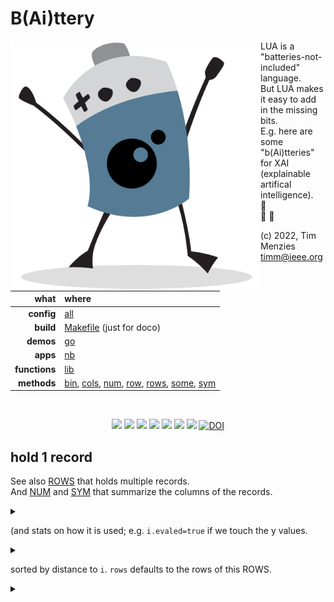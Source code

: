 # B(Ai)ttery

<img align=left width=400 src="bat2.png">

LUA is a "batteries-not-included" language.   
But LUA makes it easy to add in the  missing bits.   
E.g. here are some "b(Ai)tteries" for XAI (explainable artifical intelligence).   
:flashlight:    
:electric_plug: 
:battery:

(c) 2022, Tim Menzies <timm@ieee.org>

|what          | where |
|-------------:|:------|
|**config**    | [all](all.md)   |
|**build**     | [Makefile](https://github.com/timm/shortr/blob/master/etc/src/Makefile) (just for doco)  | 
|**demos**     | [go](go.md)  |
|**apps**      | [nb](nb.md)  |
|**functions** | [lib](lib.md) |  
|**methods**   | [bin](bin.md), [cols](cols.md), [num](num.md), [row](row.md), [rows](rows.md), [some](some.md), [sym](sym.md) |

<br clear=all>
<p align=center>
<a href=".."><img src="https://img.shields.io/badge/Lua-%232C2D72.svg?logo=lua&logoColor=white"></a>
<a href=".."><img src="https://img.shields.io/badge/Linux-FCC624?logo=linux&logoColor=black"></a>
<a href=".."><img src="https://img.shields.io/badge/mac%20os-000000?logo=apple&logoColor=white"></a>
<a href=".."><img src="https://img.shields.io/badge/VIM-%2311AB00.svg?logo=vim&logoColor=white"></a>
<a href=".."><img src="https://img.shields.io/badge/checked--by-syntastic-yellow?logo=Checkmarx&logoColor=white"></a>
<a href="https://github.com/timm/shortr/actions/workflows/tests.yml"><img src="https://github.com/timm/shortr/actions/workflows/tests.yml/badge.svg"></a>
<a href="https://opensource.org/licenses/BSD-2-Clause"><img  src="https://img.shields.io/badge/License-BSD%202--Clause-orange.svg?logo=opensourceinitiative&logoColor=white"></a>
<a href="https://zenodo.org/badge/latestdoi/206205826"> <img  src="https://zenodo.org/badge/206205826.svg" alt="DOI"></a> 
</p>


## hold 1 record
See also [ROWS](rows.html) that holds multiple records.  
And [NUM](num.html) and [SYM](sym.html) that summarize the 
columns of the records.


<details><summary></summary>

```lua
local all = require"all"
local big,chat,lt,map  = all.big, all.chat, all.lt, all.map
local obj,rnds,sort    = all.obj, all.rnds, all.sort

--> ROW(of:ROWS, cells:tab) :ROW -> Place to store one record
```

</details>


(and stats on how it is used; e.g. `i.evaled=true` if we touch the y values.


<details><summary></summary>

```lua
local ROW = obj("ROW", function(i,eden,cells) 
  i._eden,i.cells,i.evaled = eden,cells,false end)

--> i:ROW - j:ROW -> return distance between `i` and `j`
function ROW.__sub(i,j) 
  local d, cols = 0, i._eden.cols.x
  for _,col in pairs(cols) do
    local inc = col:dist(i.cells[col.at], j.cells[col.at]) 
    d         = d + inc^the.p end
  return (d / #cols) ^ (1/the.p) end

--> around(i:ROW, rows:?[ROW]):tab ->  return rows in this table
```

</details>


sorted by distance to `i`. `rows` defaults to the rows of this ROWS.


<details><summary></summary>

```lua
function ROW.around(i, rows)
  local function rowGap(j) return {row=j, gap=i - j} end
  return sort(map(rows or i._eden.rows, rowGap), lt"gap") end

--> better(i:ROW, j:ROW):boolean -> should `i` proceed before `j`?
function ROW.__lt(i,j)
  i.evaled, j.evaled = true, true
  local s1, s2, ys = 0, 0, i._eden.cols.y
  for _,col in pairs(ys) do
    local x,y =  i.cells[col.at], j.cells[col.at]
    x,y = col:norm(x), col:norm(y)
    s1  = s1 - 2.7183^(col.w * (x-y)/#ys)
    s2  = s2 - 2.7183^(col.w * (y-x)/#ys) end
  return s1/#ys < s2/#ys  end

--> far(i:ROW,rows:?[ROW]):ROW -> find something `far` away.
function ROW.far(i,rows) return per(Row.around(i,rows), the.Far).row end

--> klass(i:ROW):any -> Return the class value of this record.
function ROW.klass(i) return i.cells[i._eden.cols.klass.at] end

return ROW
```

</details>


